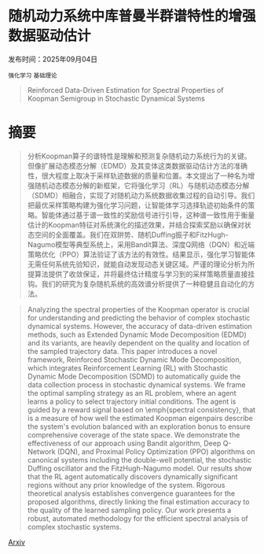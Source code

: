 # 随机动力系统中库普曼半群谱特性的增强数据驱动估计

发布时间：2025年09月04日

`强化学习` `基础理论`

> Reinforced Data-Driven Estimation for Spectral Properties of Koopman Semigroup in Stochastic Dynamical Systems

# 摘要

> 分析Koopman算子的谱特性是理解和预测复杂随机动力系统行为的关键。但像扩展动态模态分解（EDMD）及其变体这类数据驱动估计方法的准确性，很大程度上取决于采样轨迹数据的质量和位置。本文提出了一种名为增强随机动态模态分解的新框架，它将强化学习（RL）与随机动态模态分解（SDMD）相融合，实现了对随机动力系统数据收集过程的自动引导。我们把最优采样策略构建为强化学习问题，让智能体学习选择轨迹初始条件的策略。智能体通过基于谱一致性的奖励信号进行引导，这种谱一致性用于衡量估计的Koopman特征对系统演化的描述效果，并结合探索奖励以确保对状态空间的全面覆盖。我们在双阱势、随机Duffing振子和FitzHugh-Nagumo模型等典型系统上，采用Bandit算法、深度Q网络（DQN）和近端策略优化（PPO）算法验证了该方法的有效性。结果显示，强化学习智能体无需任何系统先验知识，就能自动发现动态关键区域。严谨的理论分析为所提算法提供了收敛保证，并将最终估计精度与学习到的采样策略质量直接挂钩。我们的研究为复杂随机系统的高效谱分析提供了一种稳健且自动化的方法。

> Analyzing the spectral properties of the Koopman operator is crucial for understanding and predicting the behavior of complex stochastic dynamical systems. However, the accuracy of data-driven estimation methods, such as Extended Dynamic Mode Decomposition (EDMD) and its variants, are heavily dependent on the quality and location of the sampled trajectory data. This paper introduces a novel framework, Reinforced Stochastic Dynamic Mode Decomposition, which integrates Reinforcement Learning (RL) with Stochastic Dynamic Mode Decomposition (SDMD) to automatically guide the data collection process in stochastic dynamical systems. We frame the optimal sampling strategy as an RL problem, where an agent learns a policy to select trajectory initial conditions. The agent is guided by a reward signal based on \emph{spectral consistency}, that is a measure of how well the estimated Koopman eigenpairs describe the system's evolution balanced with an exploration bonus to ensure comprehensive coverage of the state space. We demonstrate the effectiveness of our approach using Bandit algorithm, Deep Q-Network (DQN), and Proximal Policy Optimization (PPO) algorithms on canonical systems including the double-well potential, the stochastic Duffing oscillator and the FitzHugh-Nagumo model. Our results show that the RL agent automatically discovers dynamically significant regions without any prior knowledge of the system. Rigorous theoretical analysis establishes convergence guarantees for the proposed algorithms, directly linking the final estimation accuracy to the quality of the learned sampling policy. Our work presents a robust, automated methodology for the efficient spectral analysis of complex stochastic systems.

[Arxiv](https://arxiv.org/abs/2509.04265)